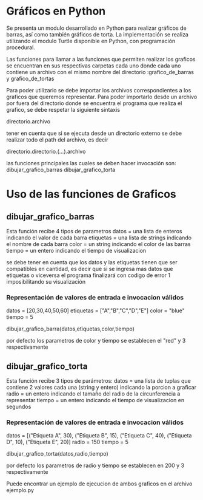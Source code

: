 # Gráficos en Python  
Se presenta un modulo desarrollado en Python para realizar gráficos de barras, así como también gráficos de torta.
La implementación se realiza utilizando el modulo Turtle disponible en Python, con programación procedural.

Las funciones para llamar a las funciones que permiten realizar los graficos se encuentran en sus respectivas carpetas cada uno donde cada uno contiene un archivo con el mismo nombre del directorio :grafico_de_barras y grafico_de_tortas

Para poder utilizarlo se debe importar los archivos correspondientes a los graficos que queremos representar. Para poder importarlo desde un archivo por fuera del directorio donde se encuentra el programa que realiza el grafico, se debe respetar la siguiente sintaxis

directorio.archivo 

tener en cuenta que si se ejecuta desde un directorio externo se debe realizar todo el path del archivo, es decir

directorio.directorio.(...).archivo

las funciones principales las cuales se deben hacer invocación son:
dibujar_grafico_barras
dibujar_grafico_torta

# Uso de las funciones de Graficos

## dibujar_grafico_barras

Esta función recibe 4 tipos de parametros
datos = una lista de enteros indicando el valor de cada barra
etiquetas = una lista de strings indicando el nombre de cada barra
color = un string indicando el color de las barras
tiempo = un entero indicando el tiempo de visualizacion

se debe tener en cuenta que los datos y las etiquetas tienen que ser compatibles en cantidad, es decir que si se ingresa mas datos que etiquetas o viceversa el programa finalizará con codigo de error 1 imposibilitando su visualización

### Representación de valores de entrada e invocacion válidos 

datos = [20,30,40,50,60]
etiquetas = ["A","B","C","D","E"]
color = "blue"
tiempo = 5 

dibujar_grafico_barra(datos,etiquetas,color,tiempo)

por defecto los parametros de color y tiempo se establecen el "red" y 3 respectivamente


## dibujar_grafico_torta

Esta función recibe 3 tipos de parámetros:
datos = una lista de tuplas que contiene 2 valores cada una (string y entero) indicando la porcion a graficar
radio = un entero indicando el tamaño del radio de la circunferencia a representar
tiempo = un entero indicando el tiempo de visualizacion en segundos

### Representación de valores de entrada e invocacion válidos 

datos = [("Etiqueta A", 30), ("Etiqueta B", 15), ("Etiqueta C", 40), ("Etiqueta D", 10), ("Etiqueta E", 20)]
radio = 150
tiempo = 5

dibujar_grafico_torta(datos,radio,tiempo)


por defecto los parametros de radio y tiempo se establecen en 200 y 3 respectivamente


Puede encontrar un ejemplo de ejecucion de ambos graficos en el archivo ejemplo.py